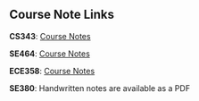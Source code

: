 ## Course Note Links

**CS343**: [Course Notes](https://shell-soldier-30f.notion.site/CS343-Course-Notes-b0f637e036334538bcd62e3be11cd9d8?pvs=4)

**SE464**: [Course Notes](https://shell-soldier-30f.notion.site/SE464-Course-Notes-4d96e8cfbdc84d62b7710705a16b0de1?pvs=4)

**ECE358**: [Course Notes](https://shell-soldier-30f.notion.site/ECE358-Course-Notes-059d3e8118bc455baf11f9c9f2b37bab?pvs=4)

**SE380**: Handwritten notes are available as a PDF
